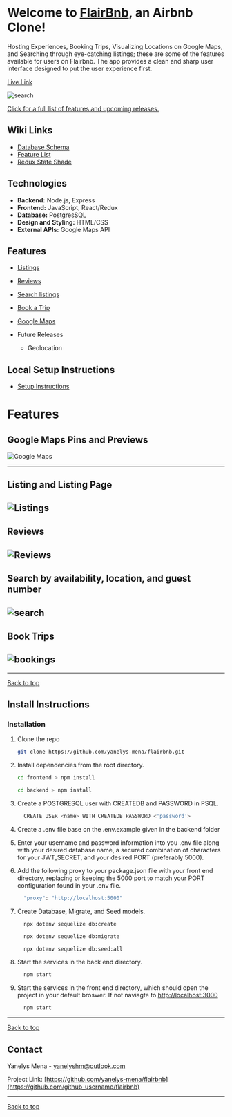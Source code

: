 <div id="top"></div>

<a id="top"></a>
# Welcome to [FlairBnb](https://pinterest-clone-aa.herokuapp.com/), an Airbnb Clone!

Hosting Experiences, Booking Trips, Visualizing Locations on Google Maps, and Searching through eye-catching listings; these are some of the features available for users on Flairbnb. The app provides a clean and sharp user interface designed to put the user experience first. 

[Live Link](https://pinterest-clone-aa.herokuapp.com/)

![search](./frontend/public/gifs/flair_search-high.gif)

[Click for a full list of features and upcoming releases.](#features)


## Wiki Links

 - [Database Schema](https://github.com/yanelys-mena/flairbnb/wiki/Wireframes-and-Front-End-Routes)
 - [Feature List](https://github.com/yanelys-mena/flairbnb/wiki/MVP-Feature-List)
- [Redux State Shade](https://github.com/yanelys-mena/pinterest-clone/wiki/Redux-State-Shape)

## Technologies

 - **Backend:** Node.js, Express
 - **Frontend:** JavaScript, React/Redux
 - **Database:** PostgresSQL
 - **Design and Styling:** HTML/CSS
 - **External APIs:** Google Maps API


<a id="features"></a>
## Features
* [Listings](#listings)
* [Reviews](#reviews)
* [Search listings](#search)
* [Book a Trip](#bookings)
* [Google Maps](#maps)


* Future Releases
    * Geolocation


## Local Setup Instructions
* [Setup Instructions](#instructions)


# Features

<a id="google_maps"></a>
 ## Google Maps Pins and Previews 
![Google Maps](./frontend/public/gifs/google_maps-high.gif)

-----------------------------

<a id="listings"></a>
## Listing and Listing Page
![Listings](./frontend/public/gifs/listings_page-high.gif)
-----------------------------

<a id="reviews"></a>
## Reviews
![Reviews](./frontend/public/gifs/reviews-high.gif)
-----------------------------

<a id="search"></a>
##  Search by availability, location, and guest number
![search](./frontend/public/gifs/flair_search-high.gif)
-----------------------------

<a id="bookings"></a>
## Book Trips
![bookings](./frontend/public/gifs/book-high.gif)
-----------------------------


-----------------------------
 [Back to top](#top)

<a id="instructions"></a>
## Install Instructions

### Installation

1. Clone the repo
   ```sh
   git clone https://github.com/yanelys-mena/flairbnb.git
   ```

2. Install dependencies from the root directory.
    ```sh
    cd frontend > npm install
    ```
    ```sh
    cd backend > npm install
    ```

3. Create a POSTGRESQL user with CREATEDB and PASSWORD in PSQL.
    ```sh
      CREATE USER <name> WITH CREATEDB PASSWORD <'password'>
    ```

4. Create a .env file base on the .env.example given in the backend folder

5. Enter your username and password information into you .env file along with your desired database name, a secured combination of characters for your JWT_SECRET, and your desired PORT (preferably 5000).

6. Add the following proxy to your package.json file with your front end directory, replacing or keeping the 5000 port to match your PORT configuration found in your .env file.
    ```sh
      "proxy": "http://localhost:5000"
    ```

7. Create Database, Migrate, and Seed models.
    ```sh
      npx dotenv sequelize db:create
    ```
    ```sh
      npx dotenv sequelize db:migrate
    ```
    ```sh
      npx dotenv sequelize db:seed:all
    ```
8. Start the services in the back end directory.
    ```sh
      npm start
    ```
9. Start the services in the front end directory, which should open the project in your default broswer. If not naviagte to <a href="http://localhost:3000">http://localhost:3000</a>
    ```sh
      npm start
    ```


---------------------
 [Back to top](#top)


<!-- CONTACT -->
## Contact

Yanelys Mena - yanelyshm@outlook.com

Project Link: [https://github.com/yanelys-mena/flairbnb](https://github.com/github_username/flairbnb)

---------------------
 [Back to top](#top)

